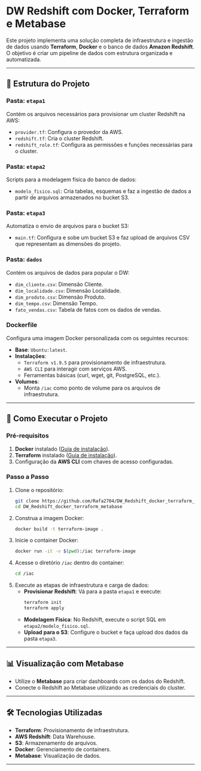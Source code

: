 
# DW Redshift com Docker, Terraform e Metabase

Este projeto implementa uma solução completa de infraestrutura e ingestão de dados usando **Terraform**, **Docker** e o banco de dados **Amazon Redshift**. O objetivo é criar um pipeline de dados com estrutura organizada e automatizada.

---

## 📂 Estrutura do Projeto

### **Pasta: `etapa1`**
Contém os arquivos necessários para provisionar um cluster Redshift na AWS:
- `provider.tf`: Configura o provedor da AWS.
- `redshift.tf`: Cria o cluster Redshift.
- `redshift_role.tf`: Configura as permissões e funções necessárias para o cluster.

### **Pasta: `etapa2`**
Scripts para a modelagem física do banco de dados:
- `modelo_fisico.sql`: Cria tabelas, esquemas e faz a ingestão de dados a partir de arquivos armazenados no bucket S3.

### **Pasta: `etapa3`**
Automatiza o envio de arquivos para o bucket S3:
- `main.tf`: Configura e sobe um bucket S3 e faz upload de arquivos CSV que representam as dimensões do projeto.

### **Pasta: `dados`**
Contém os arquivos de dados para popular o DW:
- `dim_cliente.csv`: Dimensão Cliente.
- `dim_localidade.csv`: Dimensão Localidade.
- `dim_produto.csv`: Dimensão Produto.
- `dim_tempo.csv`: Dimensão Tempo.
- `fato_vendas.csv`: Tabela de fatos com os dados de vendas.

### **Dockerfile**
Configura uma imagem Docker personalizada com os seguintes recursos:
- **Base**: `Ubuntu:latest`.
- **Instalações**:
  - `Terraform v1.9.5` para provisionamento de infraestrutura.
  - `AWS CLI` para interagir com serviços AWS.
  - Ferramentas básicas (curl, wget, git, PostgreSQL, etc.).
- **Volumes**:
  - Monta `/iac` como ponto de volume para os arquivos de infraestrutura.

---

## 🚀 Como Executar o Projeto

### Pré-requisitos
1. **Docker** instalado ([Guia de instalação](https://docs.docker.com/get-docker/)).
2. **Terraform** instalado ([Guia de instalação](https://developer.hashicorp.com/terraform/tutorials/aws-get-started/install-cli)).
3. Configuração da **AWS CLI** com chaves de acesso configuradas.

### Passo a Passo
1. Clone o repositório:
   ```bash
   git clone https://github.com/Rafa2704/DW_Redshift_docker_terraform_metabase.git
   cd DW_Redshift_docker_terraform_metabase
   ```
2. Construa a imagem Docker:
   ```bash
   docker build -t terraform-image .
   ```
3. Inicie o container Docker:
   ```bash
   docker run -it -v $(pwd):/iac terraform-image
   ```
4. Acesse o diretório `/iac` dentro do container:
   ```bash
   cd /iac
   ```
5. Execute as etapas de infraestrutura e carga de dados:
   - **Provisionar Redshift**: Vá para a pasta `etapa1` e execute:
     ```bash
     terraform init
     terraform apply
     ```
   - **Modelagem Física**: No Redshift, execute o script SQL em `etapa2/modelo_fisico.sql`.
   - **Upload para o S3**: Configure o bucket e faça upload dos dados da pasta `etapa3`.

---

## 📊 Visualização com Metabase
- Utilize o **Metabase** para criar dashboards com os dados do Redshift.
- Conecte o Redshift ao Metabase utilizando as credenciais do cluster.

---

## 🛠 Tecnologias Utilizadas
- **Terraform**: Provisionamento de infraestrutura.
- **AWS Redshift**: Data Warehouse.
- **S3**: Armazenamento de arquivos.
- **Docker**: Gerenciamento de containers.
- **Metabase**: Visualização de dados.

---
